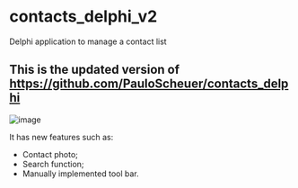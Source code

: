# contacts_delphi_v2
Delphi application to manage a contact list

## This is the updated version of https://github.com/PauloScheuer/contacts_delphi
![image](https://user-images.githubusercontent.com/62629566/151154131-8ea15ecf-f048-4582-89f0-ff1fd45c77a9.png)

It has new features such as:
- Contact photo;
- Search function;
- Manually implemented tool bar.
